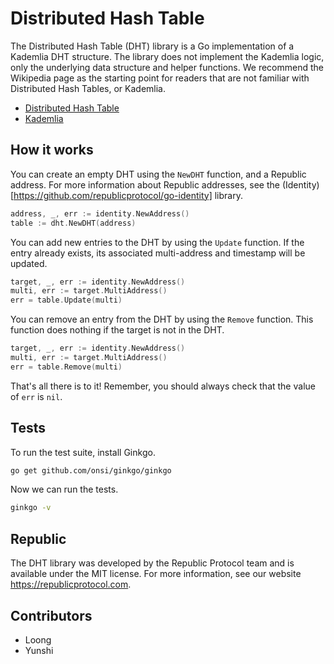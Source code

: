 # Distributed Hash Table

The Distributed Hash Table (DHT) library is a Go implementation of a Kademlia DHT structure. The library does not implement the Kademlia logic, only the underlying data structure and helper functions. We recommend the Wikipedia page as the starting point for readers that are not familiar with Distributed Hash Tables, or Kademlia.

* [Distributed Hash Table](https://en.wikipedia.org/wiki/Distributed_hash_table)
* [Kademlia](https://en.wikipedia.org/wiki/Kademlia)

## How it works

You can create an empty DHT using the `NewDHT` function, and a Republic address. For more information about Republic addresses, see the (Identity)[https://github.com/republicprotocol/go-identity] library.

```go
address, _, err := identity.NewAddress()
table := dht.NewDHT(address)
```

You can add new entries to the DHT by using the `Update` function. If the entry already exists, its associated multi-address and timestamp will be updated.

```go
target, _, err := identity.NewAddress()
multi, err := target.MultiAddress()
err = table.Update(multi)
```

You can remove an entry from the DHT by using the `Remove` function. This function does nothing if the target is not in the DHT.

```go
target, _, err := identity.NewAddress()
multi, err := target.MultiAddress()
err = table.Remove(multi)
```

That's all there is to it! Remember, you should always check that the value of `err` is `nil`.

## Tests

To run the test suite, install Ginkgo.

```sh
go get github.com/onsi/ginkgo/ginkgo
```

Now we can run the tests.

```sh
ginkgo -v
```

## Republic

The DHT library was developed by the Republic Protocol team and is available under the MIT license. For more information, see our website https://republicprotocol.com.

## Contributors

* Loong
* Yunshi
